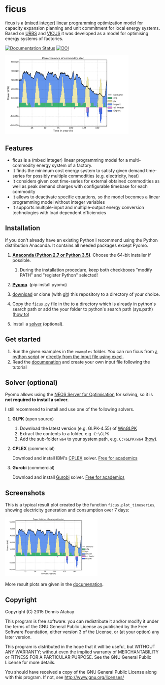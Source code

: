 # ficus

ficus is a ([mixed integer](https://en.wikipedia.org/wiki/Integer_programming)) [linear programming](https://en.wikipedia.org/wiki/Linear_programming) optimization model for capacity expansion planning and unit commitment for local energy systems. Based on [URBS](https://github.com/tum-ens/urbs) and [VICUS](https://github.com/ojdo/vicus) it was developed as a model for optimising energy systems of factories.

[![Documentation Status](https://readthedocs.org/projects/ficus/badge/?version=latest)](https://ficus.readthedocs.org/en/latest/)  [![DOI](https://zenodo.org/badge/18757/yabata/ficus.svg)](https://zenodo.org/badge/latestdoi/18757/yabata/ficus)

<a href="doc/img/elec-timeseries.png"><img src="doc/img/elec-timeseries.png" alt="Timeseries plot of 7 days of electricity generation and consumption in 15 minute resolution" style="width:400px"></a>

## Features

  * ficus is a (mixed integer) linear programming model for a multi-commodity energy system of a factory.
  * It finds the minimum cost energy system to satisfy given demand time-series for possibly multiple commodities (e.g. electricity, heat)
  * It considers given cost time-series for external obtained commodities as well as peak demand charges with configurable timebase for each commodity
  * It allows to deactivate specific equations, so the model becomes a linear programming model without integer variables
  * It supports multiple-input and multiple-output energy conversion technologies with load dependent efficiencies


## Installation


If you don't already have an existing Python I recommend using the Python distribution Anaconda. It contains all needed packages except Pyomo. 

1.	**[Anaconda (Python 2.7 or Python 3.5)](http://continuum.io/downloads)**. Choose the 64-bit installer if possible.
	1.	During the installation procedure, keep both checkboxes "modify PATH" and "register Python" selected!
2. **[Pyomo](http://www.pyomo.org/installation)**. (pip install pyomo)	
	
3. [download](https://github.com/yabata/ficus/archive/master.zip) or clone (with [git](http://git-scm.com/)) this repository to a directory of your choice.
4.	Copy the `ficus.py` file in the to a directory which is already in python's search path or add the your folder to python's search path (sys.path) ([how to](http://stackoverflow.com/questions/17806673/where-shall-i-put-my-self-written-python-packages/17811151#17811151))	
	
5.	Install a [solver](#solver) (optional).



## Get started


1. Run the given examples in the `examples` folder. You can run ficus from [a python script](https://ficus.readthedocs.org/en/latest/tutorial.html#run-from-python) or [directly from the input file using excel](https://ficus.readthedocs.org/en/latest/tutorial.html#run-from-excel).
2. Read the [documenation](http://ficus.readthedocs.org) and create your own input file following the tutorial

## Solver (optional)<a name="solver"></a>

Pyomo allows using the [NEOS Server for Optimisation](http://www.neos-server.org/neos/) for solving, so it is **not required to install a solver**.

I still recommend to install and use one of the following solvers.

  1. **GLPK** (open source)
       1. Download the latest version (e.g. GLPK-4.55) of [WinGLPK](http://sourceforge.net/projects/winglpk/files/winglpk/)
       2. Extract the contents to a folder, e.g. `C:\GLPK`
       3. Add the sub-folder `w64` to your system path, e.g. `C:\GLPK\w64` ([how](http://geekswithblogs.net/renso/archive/2009/10/21/how-to-set-the-windows-path-in-windows-7.aspx)).
  2. **CPLEX** (commercial)
  
       Download and install IBM's [CPLEX](http://www-01.ibm.com/software/commerce/optimization/cplex-optimizer/) solver. [Free for academics](https://www.ibm.com/developerworks/community/blogs/jfp/entry/cplex_studio_in_ibm_academic_initiative?lang=en)
  3. **Gurobi** (commercial)

       Download and install [Gurobi](http://www.gurobi.com/) solver. [Free for academics](http://www.gurobi.com/academia/for-universities)

## Screenshots

This is a typical result plot created by the function `ficus.plot_timeseries`, showing electricity
generation and consumption over 7 days:

<a href="doc/img/elec-timeseries.png"><img src="doc/img/elec-timeseries.png" alt="Timeseries plot of 7 days of electricity generation and consumption in 15 minute resolution" style="width:300px"></a>

More result plots are given in the [documenation](http://ficus.readthedocs.org).
  
  
## Copyright

Copyright (C) 2015  Dennis Atabay

This program is free software: you can redistribute it and/or modify
it under the terms of the GNU General Public License as published by
the Free Software Foundation, either version 3 of the License, or
(at your option) any later version.

This program is distributed in the hope that it will be useful,
but WITHOUT ANY WARRANTY; without even the implied warranty of
MERCHANTABILITY or FITNESS FOR A PARTICULAR PURPOSE.  See the
GNU General Public License for more details.

You should have received a copy of the GNU General Public License
along with this program.  If not, see <http://www.gnu.org/licenses/>
